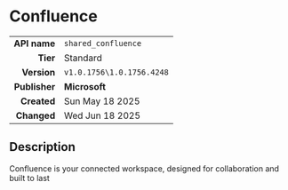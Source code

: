 # Confluence
| | |
|-:|-|
|**API name**|`shared_confluence`|
|**Tier**|Standard|
|**Version**|`v1.0.1756\1.0.1756.4248`|
|**Publisher**|**Microsoft**|
|**Created**|Sun May 18 2025|
|**Changed**|Wed Jun 18 2025|

## Description
Confluence is your connected workspace, designed for collaboration and built to last
